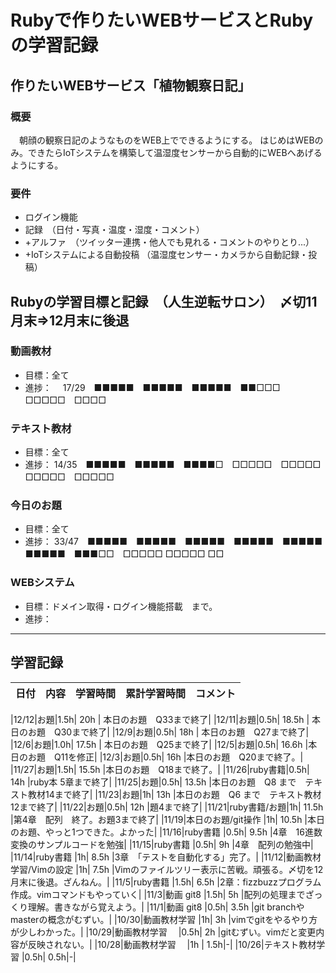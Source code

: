 # Rubyで作りたいWEBサービスとRubyの学習記録
## 作りたいWEBサービス「植物観察日記」
### 概要
　朝顔の観察日記のようなものをWEB上でできるようにする。
 はじめはWEBのみ。できたらIoTシステムを構築して温湿度センサーから自動的にWEBへあげるようにする。
### 要件
* ログイン機能
* 記録　（日付・写真・温度・湿度・コメント）
* +アルファ　（ツイッター連携・他人でも見れる・コメントのやりとり...）
* +IoTシステムによる自動投稿 （温湿度センサー・カメラから自動記録・投稿）


## Rubyの学習目標と記録　（人生逆転サロン）　〆切11月末⇒12月末に後退
### 動画教材
- 目標：全て
- 進捗： 　17/29　■■■■■　■■■■■　■■■■■　■■□□□　□□□□□　□□□□
### テキスト教材
- 目標：全て
- 進捗：   14/35　■■■■■　■■■■■　■■■■□　□□□□□　□□□□□　□□□□□　□□□□□
### 今日のお題
- 目標：全て
- 進捗：   33/47　■■■■■　■■■■■　■■■■■　■■■■■　■■■■■　■■■■■　■■■□□　□□□□□ □□□□□ □□
### WEBシステム
- 目標：ドメイン取得・ログイン機能搭載　まで。
- 進捗：

---

## 学習記録
|日付|内容|学習時間|累計学習時間|コメント|
|-|-|-|-|-|

|12/12|お題|1.5h| 20h | 本日のお題　Q33まで終了|
|12/11|お題|0.5h| 18.5h | 本日のお題　Q30まで終了|
|12/9|お題|0.5h| 18h | 本日のお題　Q27まで終了|
|12/6|お題|1.0h| 17.5h | 本日のお題　Q25まで終了|
|12/5|お題|0.5h| 16.6h |本日のお題　Q11を修正|
|12/3|お題|0.5h| 16h |本日のお題　Q20まで終了。|
|11/27|お題|1.5h| 15.5h |本日のお題　Q18まで終了。|
|11/26|ruby書籍|0.5h| 14h |ruby本 5章まで終了|
|11/25|お題|0.5h| 13.5h |本日のお題　Q8 まで　テキスト教材14まで終了|
|11/23|お題|1h| 13h |本日のお題　Q6 まで　テキスト教材12まで終了|
|11/22|お題|0.5h| 12h |題4まで終了|
|11/21|ruby書籍/お題|1h| 11.5h |第4章　配列　終了。お題3まで終了|
|11/19|本日のお題/git操作 |1h| 10.5h |本日のお題、やっと1つできた。よかった|
|11/16|ruby書籍     |0.5h| 9.5h |4章　16進数変換のサンプルコードを勉強|
|11/15|ruby書籍     |0.5h| 9h |4章　配列の勉強中|
|11/14|ruby書籍     |1h| 8.5h |3章　「テストを自動化する」完了。|
|11/12|動画教材学習/Vimの設定     |1h| 7.5h |Vimのファイルツリー表示に苦戦。頑張る。〆切を12月末に後退。ざんねん。|
|11/5|ruby書籍     |1.5h| 6.5h |2章：fizzbuzzプログラム作成。vimコマンドもやっていく|
|11/3|動画 git8     |1.5h| 5h |配列の処理までざっくり理解。書きながら覚えよう。|
|11/1|動画 git8     |0.5h| 3.5h |git branchやmasterの概念がむずい。|
|10/30|動画教材学習     |1h| 3h |vimでgitをやるやり方が少しわかった。|
|10/29|動画教材学習　   |0.5h| 2h  |gitむずい。vimだと変更内容が反映されない。|
|10/28|動画教材学習　   |1h  | 1.5h|-|
|10/26|テキスト教材学習  |0.5h| 0.5h|-|

